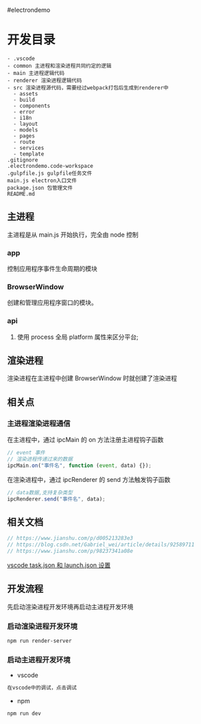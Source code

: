 #electrondemo

# 开发目录

```
- .vscode
- common 主进程和渲染进程共同约定的逻辑
- main 主进程逻辑代码
- renderer 渲染进程逻辑代码
- src 渲染进程源代码，需要经过webpack打包后生成到renderer中
  - assets
  - build
  - components
  - error
  - i18n
  - layout
  - models
  - pages
  - route
  - services
  - template
.gitignore
.electrondemo.code-workspace
.gulpfile.js gulpfile任务文件
main.js electron入口文件
package.json 包管理文件
README.md
```

## 主进程

主进程是从 main.js 开始执行，完全由 node 控制

### app

控制应用程序事件生命周期的模块

### BrowserWindow

创建和管理应用程序窗口的模块。

### api

1. 使用 process 全局 platform 属性来区分平台;

## 渲染进程

渲染进程在主进程中创建 BrowserWindow 时就创建了渲染进程

## 相关点

### 主进程渲染进程通信

在主进程中，通过 ipcMain 的 on 方法注册主进程钩子函数

```js
// event 事件
// 渲染进程传递过来的数据
ipcMain.on("事件名", function (event, data) {});
```

在渲染进程中，通过 ipcRenderer 的 send 方法触发钩子函数

```js
// data数据,支持复杂类型
ipcRenderer.send("事件名", data);
```

## 相关文档

```js
// https://www.jianshu.com/p/d005213283e3
// https://blog.csdn.net/Gabriel_wei/article/details/92589711
// https://www.jianshu.com/p/98237341a08e
```

[vscode task.json 和 launch.json 设置](https://blog.csdn.net/sinolover/article/details/120351921)

## 开发流程

先启动渲染进程开发环境再启动主进程开发环境

### 启动渲染进程开发环境

```bash
npm run render-server
```

### 启动主进程开发环境

- vscode

```bash
在vscode中的调试，点击调试
```

- npm

```bash
npm run dev
```
